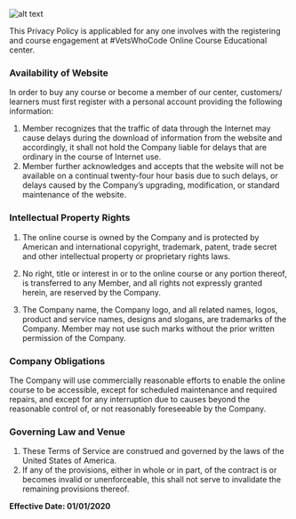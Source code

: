 ![alt text](/images/purchase-guide/privacy-policy.jpg)

This Privacy Policy is applicabled for any one involves with the registering and course engagement at #VetsWhoCode Online Course Educational center.

### Availability of Website

In order to buy any course or become a member of our center, customers/ learners must first register with a personal account providing the following information:

1.  Member recognizes that the traffic of data through the Internet may cause delays
    during the download of information from the website and accordingly, it shall not hold the Company liable for delays that are ordinary in the course of Internet use.
2.  Member further acknowledges and accepts that the website will not be available on a continual twenty-four hour basis due to such delays, or delays caused by the Company’s upgrading, modification, or standard maintenance of the website.

### Intellectual Property Rights

1.  The online course is owned by the Company and is protected by American and international copyright, trademark, patent, trade secret and other intellectual property or proprietary rights laws.

2.  No right, title or interest in or to the online course or any portion thereof, is transferred to any Member, and all rights not expressly granted herein, are reserved by the Company.

3.  The Company name, the Company logo, and all related names, logos, product and service names, designs
    and slogans, are trademarks of the Company. Member may not use such marks
    without the prior written permission of the Company.

### Company Obligations

The Company will use commercially reasonable efforts to enable the online course to be accessible, except for scheduled maintenance and required repairs, and except for any interruption due to causes beyond the reasonable control of, or not reasonably foreseeable by the Company.

### Governing Law and Venue

1.  These Terms of Service are construed and governed by the laws of the United States of America.
2.  If any of the provisions, either in whole or in part, of the contract is or becomes invalid or unenforceable, this shall not serve to invalidate the remaining provisions thereof.

**Effective Date: 01/01/2020**
